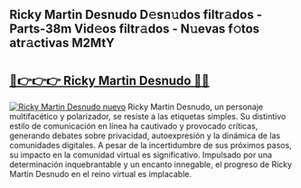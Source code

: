 ## Ricky Martin Desnudo D𝚎sn𝚞dos filtr𝚊dos - Parts-38m Vid𝚎os filtr𝚊dos - N𝚞evas f𝚘tos atr𝚊ctivas M2MtY

# <h2><a href="http://mb7ta4t.tromn.icu/?c=Ricky+Martin+Desnudo">🔗👉👉👉 Ricky Martin Desnudo 🔗🔗</a></h2>

[![Ricky Martin Desnudo nuevo](https://i.imgur.com/pEAQMta.gif)](http://mb7ta4t.tromn.icu/?c=Ricky+Martin+Desnudo)
Ricky Martin Desnudo, un personaje multifacético y polarizador, se resiste a las etiquetas simples. Su distintivo estilo de comunicación en línea ha cautivado y provocado críticas, generando debates sobre privacidad, autoexpresión y la dinámica de las comunidades digitales. A pesar de la incertidumbre de sus próximos pasos, su impacto en la comunidad virtual es significativo. Impulsado por una determinación inquebrantable y un encanto innegable, el progreso de Ricky Martin Desnudo en el reino virtual es implacable.
